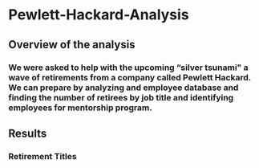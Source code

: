 # Pewlett-Hackard-Analysis
 ## Overview of the analysis
 ### We were asked to help with the upcoming “silver tsunami" a wave of retirements from a company called Pewlett Hackard. We can prepare by analyzing and employee database and finding the number of retirees by job title and identifying employees for mentorship program.

 ## Results
 ### Retirement Titles
